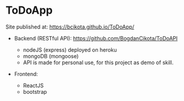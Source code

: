 <h1>ToDoApp</h1>

Site published at: https://bcikota.github.io/ToDoApp/

- Backend (RESTful API): https://github.com/BogdanCikota/ToDoAPI
    - nodeJS (express)  deployed on heroku
    - mongoDB (mongoose)
    - API is made for personal use, for this project as demo of skill.

- Frontend:
    - ReactJS
    - bootstrap
